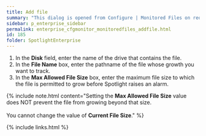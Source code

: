 ```yaml
---
title: Add file
summary: "This dialog is opened from Configure | Monitored Files on request to add a file to the list of tracked files or modify the configuration for a selected tracked file."
sidebar: p_enterprise_sidebar
permalink: enterprise_cfgmonitor_monitoredfiles_addfile.html
id: 185
folder: SpotlightEnterprise
---
```



1. In the **Disk** field, enter the name of the drive that contains the file.
2. In the **File Name** box, enter the pathname of the file whose growth you want to track.
3. In the **Max Allowed File Size** box, enter the maximum file size to which the file is permitted to grow before Spotlight raises an alarm.

{% include note.html content="Setting the **Max Allowed File Size** value does NOT prevent the file from growing beyond that size.<br><br>You cannot change the value of **Current File Size**." %}



{% include links.html %}
